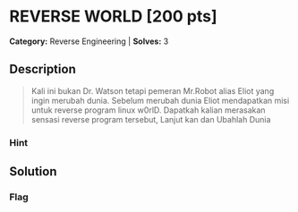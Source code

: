 # REVERSE WORLD [200 pts]

**Category:** Reverse Engineering
| **Solves:** 3

## Description
>Kali ini bukan Dr. Watson tetapi pemeran Mr.Robot alias Eliot yang ingin merubah dunia.
Sebelum merubah dunia Eliot mendapatkan misi untuk reverse program linux w0rlD.
Dapatkah kalian merasakan sensasi reverse program tersebut, Lanjut kan dan Ubahlah Dunia

### Hint
 
## Solution

### Flag

